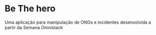 # Be The hero
Uma aplicação para manipulação de ONGs e incidentes desenvolvida a partir da Semana Omnistack